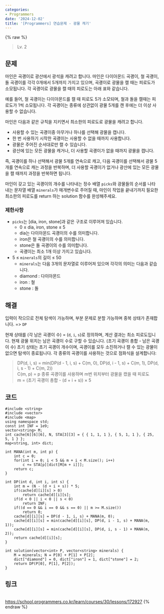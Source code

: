 ```yaml
---
categories:
- Programmers
date: '2024-12-02'
title: '[Programmers] 연습문제 - 광물 캐기'
---
```


{% raw %}
> Lv. 2<br>

## 문제
마인은 곡괭이로 광산에서 광석을 캐려고 합니다. 마인은 다이아몬드 곡괭이, 철 곡괭이, 돌 곡괭이를 각각 0개에서 5개까지 가지고 있으며, 곡괭이로 광물을 캘 때는 피로도가 소모됩니다. 각 곡괭이로 광물을 캘 때의 피로도는 아래 표와 같습니다.

예를 들어, 철 곡괭이는 다이아몬드를 캘 때 피로도 5가 소모되며, 철과 돌을 캘때는 피로도가 1씩 소모됩니다. 각 곡괭이는 종류에 상관없이 광물 5개를 캔 후에는 더 이상 사용할 수 없습니다.

마인은 다음과 같은 규칙을 지키면서 최소한의 피로도로 광물을 캐려고 합니다.
-   사용할 수 있는 곡괭이중 아무거나 하나를 선택해 광물을 캡니다.
-   한 번 사용하기 시작한 곡괭이는 사용할 수 없을 때까지 사용합니다.
-   광물은 주어진 순서대로만 캘 수 있습니다.
-   광산에 있는 모든 광물을 캐거나, 더 사용할 곡괭이가 없을 때까지 광물을 캡니다.

즉, 곡괭이를 하나 선택해서 광물 5개를 연속으로 캐고, 다음 곡괭이를 선택해서 광물 5개를 연속으로 캐는 과정을 반복하며, 더 사용할 곡괭이가 없거나 광산에 있는 모든 광물을 캘 때까지 과정을 반복하면 됩니다.

마인이 갖고 있는 곡괭이의 개수를 나타내는 정수 배열  `picks`와 광물들의 순서를 나타내는 문자열 배열  `minerals`가 매개변수로 주어질 때, 마인이 작업을 끝내기까지 필요한 최소한의 피로도를 return 하는 solution 함수를 완성해주세요.

### 제한사항
-   `picks`는 [dia, iron, stone]과 같은 구조로 이루어져 있습니다.
    -   0 ≤ dia, iron, stone ≤ 5
    -   dia는 다이아몬드 곡괭이의 수를 의미합니다.
    -   iron은 철 곡괭이의 수를 의미합니다.
    -   stone은 돌 곡괭이의 수를 의미합니다.
    -   곡괭이는 최소 1개 이상 가지고 있습니다.
-   5 ≤  `minerals`의 길이 ≤ 50
    -   `minerals`는 다음 3개의 문자열로 이루어져 있으며 각각의 의미는 다음과 같습니다.
    -   diamond : 다이아몬드
    -   iron : 철
    -   stone : 돌

## 해결
입력이 작으므로 전체 탐색이 가능하며, 부분 문제로 분할 가능하며 중복 상태가 존재합니다. => `DP`

현재 상태를 (각 남은 곡괭이 수) = (`d`, `i`, `s`)로 정의하며, 계산 결과는 최소 피로도입니다. 현재 광물 위치는 남은 곡괭이 수로 구할 수 있습니다. (초기 곡괭이 총합 - 남은 곡괭이 수) 초기 상태는 초기 곡괭이 개수이며, 곡괭이를 모두 소진하거나 캘 수 있는 광물이 없으면 탐색이 종료됩니다. 각 종류의 곡괭이를 사용하는 것으로 점화식을 설계합니다:

> DP(d, i, s) = min(DP(d - 1, i, s) + C(m, 0), DP(d, i - 1, s) + C(m, 1), DP(d, i, s - 1) + C(m, 2))<br>
> C(m, p) = p 종류 곡괭이를 사용하며 m번 위치부터 광물을 캤을 때 피로도<br>
> m = (초기 곡괭이 총합 - (d + i + s)) × 5<br>

## 코드
```
#include <string>
#include <vector>
#include <map>
using namespace std;
const int INF = 1e9;
vector<string> M;
int cache[6][6][6], N, STA[3][3] = { { 1, 1, 1 }, { 5, 1, 1 }, { 25, 5, 1 } };
map<string, int> dict;

int MANA(int m, int p) {
    int c = 0;
    for(int i = 0; i < 5 && m + i < M.size(); i++)
        c += STA[p][dict[M[m + i]]];
    return c;
}

int DP(int d, int i, int s) {
    int m = (N - (d + i + s)) * 5;
    if(cache[d][i][s] > 0)
        return cache[d][i][s];
    if(d < 0 || i < 0 || s < 0)
        return INF;
    if((d == 0 && i == 0 && s == 0) || m >= M.size())
        return 0;
    cache[d][i][s] = DP(d - 1, i, s) + MANA(m, 0);
    cache[d][i][s] = min(cache[d][i][s], DP(d, i - 1, s) + MANA(m, 1));
    cache[d][i][s] = min(cache[d][i][s], DP(d, i, s - 1) + MANA(m, 2));
    return cache[d][i][s];
}

int solution(vector<int> P, vector<string> minerals) {
    M = minerals; N = P[0] + P[1] + P[2];
    dict["diamond"] = 0, dict["iron"] = 1, dict["stone"] = 2;
    return DP(P[0], P[1], P[2]);
}
```

## 링크
<br>https://school.programmers.co.kr/learn/courses/30/lessons/172927
{% endraw %}